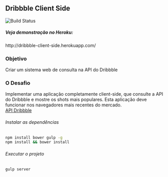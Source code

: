 ## Dribbble Client Side

![Build Status](https://www.codeship.io/projects/b7dd37d0-019c-0134-a535-2e7e86e65593/status)

<h5>Veja demonstração no Heroku:</h5>
<p>http://dribbble-client-side.herokuapp.com/</p>

### Objetivo
Criar um sistema web de consulta na API do Dribbble

### O Desafio
Implementar uma aplicação completamente client-side, que consulte a API do Dribbble e mostre os shots mais populares. Esta aplicação deve funcionar nos navegadores mais recentes do mercado.  
[API Dribbble](http://developer.dribbble.com/v1/)

###### Instalar as dependências
```sh
npm install bower gulp -g
npm install && bower install
```

###### Executar o projeto
```sh
gulp server
```

